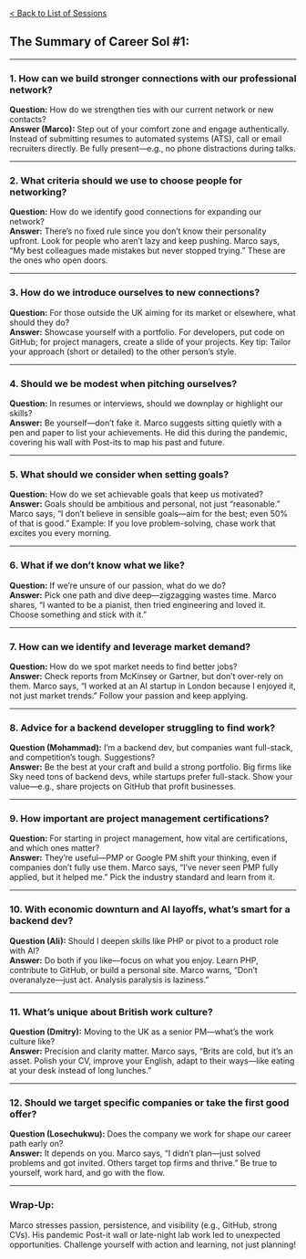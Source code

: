 [< Back to List of Sessions](../../../../../)

## The Summary of Career Sol #1:

---

### 1. How can we build stronger connections with our professional network?  
**Question:** How do we strengthen ties with our current network or new contacts?  
**Answer (Marco):** Step out of your comfort zone and engage authentically. Instead of submitting resumes to automated systems (ATS), call or email recruiters directly. Be fully present—e.g., no phone distractions during talks.  

---

### 2. What criteria should we use to choose people for networking?  
**Question:** How do we identify good connections for expanding our network?  
**Answer:** There’s no fixed rule since you don’t know their personality upfront. Look for people who aren’t lazy and keep pushing. Marco says, “My best colleagues made mistakes but never stopped trying.” These are the ones who open doors.

---

### 3. How do we introduce ourselves to new connections?  
**Question:** For those outside the UK aiming for its market or elsewhere, what should they do?  
**Answer:** Showcase yourself with a portfolio. For developers, put code on GitHub; for project managers, create a slide of your projects. Key tip: Tailor your approach (short or detailed) to the other person’s style.

---

### 4. Should we be modest when pitching ourselves?  
**Question:** In resumes or interviews, should we downplay or highlight our skills?  
**Answer:** Be yourself—don’t fake it. Marco suggests sitting quietly with a pen and paper to list your achievements. He did this during the pandemic, covering his wall with Post-its to map his past and future.

---

### 5. What should we consider when setting goals?  
**Question:** How do we set achievable goals that keep us motivated?  
**Answer:** Goals should be ambitious and personal, not just “reasonable.” Marco says, “I don’t believe in sensible goals—aim for the best; even 50% of that is good.” Example: If you love problem-solving, chase work that excites you every morning.

---

### 6. What if we don’t know what we like?  
**Question:** If we’re unsure of our passion, what do we do?  
**Answer:** Pick one path and dive deep—zigzagging wastes time. Marco shares, “I wanted to be a pianist, then tried engineering and loved it. Choose something and stick with it.”

---

### 7. How can we identify and leverage market demand?  
**Question:** How do we spot market needs to find better jobs?  
**Answer:** Check reports from McKinsey or Gartner, but don’t over-rely on them. Marco says, “I worked at an AI startup in London because I enjoyed it, not just market trends.” Follow your passion and keep applying.

---

### 8. Advice for a backend developer struggling to find work?  
**Question (Mohammad):** I’m a backend dev, but companies want full-stack, and competition’s tough. Suggestions?  
**Answer:** Be the best at your craft and build a strong portfolio. Big firms like Sky need tons of backend devs, while startups prefer full-stack. Show your value—e.g., share projects on GitHub that profit businesses.

---

### 9. How important are project management certifications?  
**Question:** For starting in project management, how vital are certifications, and which ones matter?  
**Answer:** They’re useful—PMP or Google PM shift your thinking, even if companies don’t fully use them. Marco says, “I’ve never seen PMP fully applied, but it helped me.” Pick the industry standard and learn from it.

---

### 10. With economic downturn and AI layoffs, what’s smart for a backend dev?  
**Question (Ali):** Should I deepen skills like PHP or pivot to a product role with AI?  
**Answer:** Do both if you like—focus on what you enjoy. Learn PHP, contribute to GitHub, or build a personal site. Marco warns, “Don’t overanalyze—just act. Analysis paralysis is laziness.”

---

### 11. What’s unique about British work culture?  
**Question (Dmitry):** Moving to the UK as a senior PM—what’s the work culture like?  
**Answer:** Precision and clarity matter. Marco says, “Brits are cold, but it’s an asset. Polish your CV, improve your English, adapt to their ways—like eating at your desk instead of long lunches.”

---

### 12. Should we target specific companies or take the first good offer?  
**Question (Losechukwu):** Does the company we work for shape our career path early on?  
**Answer:** It depends on you. Marco says, “I didn’t plan—just solved problems and got invited. Others target top firms and thrive.” Be true to yourself, work hard, and go with the flow.

---

### Wrap-Up:  
Marco stresses passion, persistence, and visibility (e.g., GitHub, strong CVs). His pandemic Post-it wall or late-night lab work led to unexpected opportunities. Challenge yourself with action and learning, not just planning!
